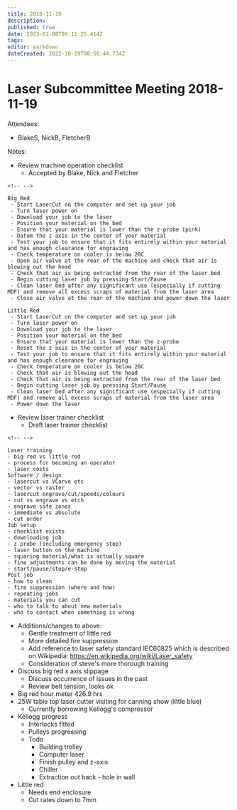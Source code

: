 ```yaml
---
title: 2018-11-19
description: 
published: true
date: 2023-01-08T09:11:25.414Z
tags: 
editor: markdown
dateCreated: 2022-10-19T08:56:44.734Z
---
```


# Laser Subcommittee Meeting 2018-11-19

Attendees:

-   BlakeS, NickB, FletcherB

Notes:

-   Review machine operation checklist
    -   Accepted by Blake, Nick and Fletcher

```{=html}
<!-- -->
```
    Big Red
     - Start LaserCut on the computer and set up your job
     - Turn laser power on
     - Download your job to the laser
     - Position your material on the bed
     - Ensure that your material is lower than the z-probe (pink)
     - Datum the z axis in the center of your material
     - Test your job to ensure that it fits entirely within your material and has enough clearance for engraving
     - Check temperature on cooler is below 20C
     - Open air valve at the rear of the machine and check that air is blowing out the head
     - Check that air is being extracted from the rear of the laser bed
     - Begin cutting laser job by pressing Start/Pause
     - Clean laser bed after any significant use (especially if cutting MDF) and remove all excess scraps of material from the laser area
     - Close air valve at the rear of the machine and power down the laser

    Little Red
     - Start LaserCut on the computer and set up your job
     - Turn laser power on
     - Download your job to the laser
     - Position your material on the bed
     - Ensure that your material is lower than the z-probe
     - Reset the z axis in the center of your material
     - Test your job to ensure that it fits entirely within your material and has enough clearance for engraving
     - Check temperature on cooler is below 20C
     - Check that air is blowing out the head
     - Check that air is being extracted from the rear of the laser bed
     - Begin cutting laser job by pressing Start/Pause
     - Clean laser bed after any significant use (especially if cutting MDF) and remove all excess scraps of material from the laser area
     - Power down the laser

-   Review laser trainer checklist
    -   Draft laser trainer checklist

```{=html}
<!-- -->
```
    Laser training
    - big red vs little red
    - process for becoming an operator
    - laser costs
    Software / design
    - lasercut vs VCarve etc
    - vector vs raster
    - lasercut engrave/cut/speeds/colours
    - cut vs engrave vs etch
    - engrave safe zones
    - immediate vs absolute
    - cut order
    Job setup
    - checklist exists
    - downloading job
    - z probe (including emergency stop)
    - laser button on the machine
    - squaring material/what is actually square
    - fine adjustments can be done by moving the material
    - start/pause/stop/e-stop
    Post job
    - how to clean
    - fire suppression (where and how)
    - repeating jobs
    - materials you can cut
    - who to talk to about new materials
    - who to contact when something is wrong

-   Additions/changes to above:
    -   Gentle treatment of little red
    -   More detailed fire suppression
    -   Add reference to laser safety standard IEC60825 which is described on Wikipedia: <https://en.wikipedia.org/wiki/Laser_safety>
    -   Consideration of steve's more thorough training
-   Discuss big red x axis slippage
    -   Discuss occurrence of issues in the past
    -   Review belt tension, looks ok
-   Big red hour meter 426.9 hrs
-   25W table top laser cutter visiting for canning show (little blue)
    -   Currently borrowing Kellogg's compressor
-   Kellogg progress
    -   Interlocks fitted
    -   Pulleys progressing
    -   Todo
        -   Building trolley
        -   Computer laser
        -   Finish pulley and z-axis
        -   Chiller
        -   Extraction out back - hole in wall
-   Little red
    -   Needs end enclosure
    -   Cut rates down to 7mm
